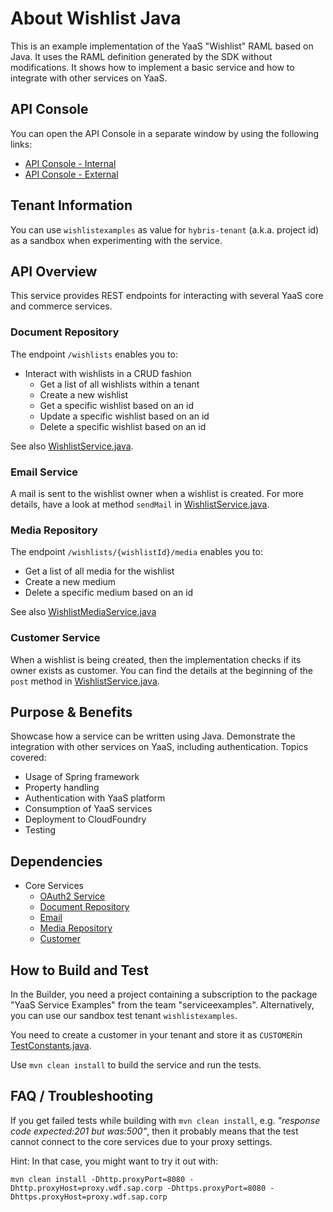 About Wishlist Java
===================
This is an example implementation of the YaaS "Wishlist" RAML based on Java. It uses the RAML definition generated by the SDK without modifications. It shows how to implement a basic service and how to integrate with other services on YaaS.

API Console
-----------

You can open the API Console in a separate window by using the following links: 
- [API Console - Internal](http://java-wishlist-v1.cf3.hybris.com)
- [API Console - External](https://api.stage.yaas.io/serviceexamples/javawishlist/v1)


Tenant Information
------------------

You can use `wishlistexamples` as value for `hybris-tenant` (a.k.a. project id) as a sandbox when experimenting with the service.


API Overview
------------

This service provides REST endpoints for interacting with several YaaS core and commerce services.

### Document Repository
The endpoint `/wishlists` enables you to:
- Interact with wishlists in a CRUD fashion
  - Get a list of all wishlists within a tenant
  - Create a new wishlist
  - Get a specific wishlist based on an id
  - Update a specific wishlist based on an id
  - Delete a specific wishlist based on an id
  
See also [WishlistService.java](src/main/java/com/sap/wishlist/service/WishlistService.java).

### Email Service
A mail is sent to the wishlist owner when a wishlist is created. For more details, have a look at method `sendMail` in [WishlistService.java](src/main/java/com/sap/wishlist/service/WishlistService.java).

### Media Repository
The endpoint `/wishlists/{wishlistId}/media` enables you to:
  - Get a list of all media for the wishlist
  - Create a new medium
  - Delete a specific medium based on an id

See also [WishlistMediaService.java](src/main/java/com/sap/wishlist/service/WishlistMediaService.java)

### Customer Service
When a wishlist is being created, then the implementation checks if its owner exists as customer. 
You can find the details at the beginning of the `post` method in [WishlistService.java](src/main/java/com/sap/wishlist/service/WishlistService.java).

Purpose & Benefits
------------------

Showcase how a service can be written using Java. Demonstrate the integration with other services on YaaS, including authentication. Topics covered:
- Usage of Spring framework
- Property handling
- Authentication with YaaS platform
- Consumption of YaaS services
- Deployment to CloudFoundry
- Testing


Dependencies
------------

- Core Services
  - [OAuth2 Service](https://devportal.yaas.io/services/oauth2/latest/index.html)
  - [Document Repository](https://devportal.yaas.io/services/documentrepository/latest/index.html)
  - [Email](https://devportal.yaas.io/services/email/latest/index.html)
  - [Media Repository](https://devportal.yaas.io/services/mediarepository/latest/index.html)
  - [Customer](https://devportal.yaas.io/services/customer/latest/index.html)


How to Build and Test
---------------------

In the Builder, you need a project containing a subscription to the package "YaaS Service Examples" from the team "serviceexamples". Alternatively, you can use our sandbox test tenant `wishlistexamples`.

You need to create a customer in your tenant and store it as `CUSTOMER`in [TestConstants.java](src/test/java/com/sap/wishlist/api/TestConstants.java).

Use `mvn clean install` to build the service and run the tests.


FAQ / Troubleshooting
---------------------

If you get failed tests while building with `mvn clean install`, e.g. *"response code expected:201 but was:500"*, 
then it probably means that the test cannot connect to the core services due to your proxy settings.

Hint: In that case, you might want to try it out with:

    mvn clean install -Dhttp.proxyPort=8080 -Dhttp.proxyHost=proxy.wdf.sap.corp -Dhttps.proxyPort=8080 -Dhttps.proxyHost=proxy.wdf.sap.corp

